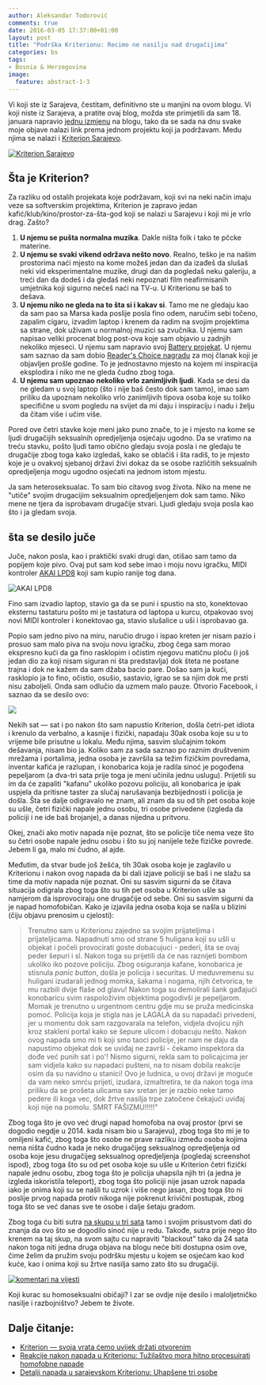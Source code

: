 ```yaml
---
author: Aleksandar Todorović
comments: true
date: 2016-03-05 17:37:00+01:00
layout: post
title: "Podrška Kriterionu: Recimo ne nasilju nad drugačijima"
categories: bs
tags:
- Bosnia & Herzegovina
image:
  feature: abstract-1-3
---
```


Vi koji ste iz Sarajeva, čestitam, definitivno ste u manjini na ovom blogu. Vi koji niste iz Sarajeva, a pratite ovaj blog, možda ste primjetili da sam 18. januara napravio [jednu izmjenu](https://blog.r3bl.me/en/replace-ads-with-relevant-content/) na blogu, tako da se sada na dnu svake moje objave nalazi link prema jednom projektu koji ja podržavam. Medu njima se nalazi i [Kriterion Sarajevo](http://kriterion.ba/).

[![Kriterion Sarajevo](https://blog.r3bl.me/images/relevant-bhs/kriterion.png)](http://kriterion.ba)

## Šta je Kriterion?

Za razliku od ostalih projekata koje podržavam, koji svi na neki način imaju veze sa softverskim projektima, Kriterion je zapravo jedan kafić/klub/kino/prostor-za-šta-god koji se nalazi u Sarajevu i koji mi je vrlo drag. Zašto?

1. **U njemu se pušta normalna muzika**. Dakle ništa folk i tako te pčcke materine.
2. **U njemu se svaki vikend održava nešto novo**. Realno, teško je na našim prostorima naći mjesto na kome možeš jedan dan da izađeš da slušaš neki vid eksperimentalne muzike, drugi dan da pogledaš neku galeriju, a treći dan da dodeš i da gledaš neki nepoznati film neafirmisanih umjetnika koji sigurno nećeš naći na TV-u. U Kriterionu se baš to dešava.
3. **U njemu niko ne gleda na to šta si i kakav si**. Tamo me ne gledaju kao da sam pao sa Marsa kada poslije posla fino odem, naručim sebi točeno, zapalim cigaru, izvadim laptop i krenem da radim na svojim projektima sa strane, dok uživam u normalnoj muzici sa zvučnika. U njemu sam napisao veliki procenat blog post-ova koje sam objavio u zadnjih nekoliko mjeseci. U njemu sam napravio svoj [Battery projekat](https://r3bl.me/battery/). U njemu sam saznao da sam dobio [Reader's Choice nagradu](https://opensource.com/community/16/2/winners-2016-community-awards) za moj članak koji je objavljen prošle godine. To je jednostavno mjesto na kojem mi inspiracija eksplodira i niko me ne gleda čudno zbog toga.
4. **U njemu sam upoznao nekoliko vrlo zanimljivih ljudi**. Kada se desi da ne gledam u svoj laptop (što i nije baš često dok sam tamo), imao sam priliku da upoznam nekoliko vrlo zanimljivih tipova osoba koje su toliko specifične u svom pogledu na svijet da mi daju i inspiraciju i nadu i želju da čitam više i učim više.

Pored ove četri stavke koje meni jako puno znače, to je i mjesto na kome se ljudi drugačijih seksualnih opredjeljenja osjećaju ugodno. Da se vratimo na treću stavku, pošto ljudi tamo obično gledaju svoja posla i ne gledaju te drugačije zbog toga kako izgledaš, kako se oblačiš i šta radiš, to je mjesto koje je u ovakvoj sjebanoj državi živi dokaz da se osobe različitih seksualnih opredjeljenja mogu ugodno osjećati na jednom istom mjestu.

Ja sam heteroseksualac. To sam bio citavog svog života. Niko na mene ne "utiče" svojim drugacijim seksualnim opredjeljenjem dok sam tamo. Niko mene ne tjera da isprobavam drugačije stvari. Ljudi gledaju svoja posla kao što i ja gledam svoja.

## šta se desilo juče

Juče, nakon posla, kao i praktički svaki drugi dan, otišao sam tamo da popijem koje pivo. Ovaj put sam kod sebe imao i moju novu igračku, MIDI kontroler [AKAI LPD8](http://www.akaipro.com/product/lpd8) koji sam kupio ranije tog dana.

![AKAI LPD8](http://cdn.rekkerd.org/wp-content/uploads/2011/09/akai_lpd8.jpg)

Fino sam izvadio laptop, stavio ga da se puni i spustio na sto, konektovao eksternu tastaturu pošto mi je tastatura od laptopa u kurcu, otpakovao svoj novi MIDI kontroler i konektovao ga, stavio slušalice u uši i isprobavao ga.

Popio sam jedno pivo na miru, naručio drugo i ispao kreten jer nisam pazio i prosuo sam malo piva na svoju novu igračku, zbog čega sam morao ekspresno kući da ga fino rasklopim i očistim njegovu matičnu ploču (i još jedan dio za koji nisam siguran ni šta predstavlja) dok šteta ne postane trajna i dok ne kažem da sam džaba bacio pare. Došao sam ja kući, rasklopio ja to fino, očistio, osušio, sastavio, igrao se sa njim dok me prsti nisu zaboljeli. Onda sam odlučio da uzmem malo pauze. Otvorio Facebook, i saznao da se desilo ovo:

[![](http://i.imgur.com/VHTzcG1.png)](http://radiosarajevo.ba/novost/218407/sarajevo-pokusaj-napada-na-goste-u-kinu-kriterion)

Nekih sat — sat i po nakon što sam napustio Kriterion, došla četri-pet idiota i krenulo da verbalno, a kasnije i fizički, napadaju 30ak osoba koje su u to vrijeme bile prisutne u lokalu. Među njima, sasvim slučajnim tokom dešavanja, nisam bio ja. Koliko sam za sada saznao po raznim društvenim mrežama i portalima, jedna osoba je završila sa težim fizičkim povredama, inventar kafića je razlupan, i konobarica koja je radila sinoć je pogođena pepeljarom (a dva-tri sata prije toga je meni učinila jednu uslugu). Prijetili su im da će zapaliti "kafanu" ukoliko pozovu policiju, ali konobarica je ipak uspjela da pritisne taster za slučaj narušavanja bezbijednosti i policija je došla. Šta se dalje odigravalo ne znam, ali znam da su od tih pet osoba koje su ušle, četri fizički napale jednu osobu, tri osobe privedene (izgleda da policiji i ne ide baš brojanje), a danas nijedna u pritvoru.

Okej, znači ako motiv napada nije poznat, što se policije tiče nema veze što su četri osobe napale jednu osobu i što su joj nanijele teže fizičke povrede. Jebem li ga, malo mi čudno, al ajde.

Međutim, da stvar bude još žešća, tih 30ak osoba koje je zaglavilo u Kriterionu i nakon ovog napada da bi dali izjave policiji se baš i ne slažu sa time da motiv napada nije poznat. Oni su sasvim sigurni da se čitava situacija odigrala zbog toga što su tih pet osoba u Kriterion ušle sa namjerom da isprovociraju one drugačije od sebe. Oni su sasvim sigurni da je napad homofobičan. Kako je izjavila jedna osoba koja se našla u blizini (čiju objavu prenosim u cjelosti):

> Trenutno sam u Kriterionu zajedno sa svojim prijateljima i prijateljicama. Napadnuti smo od strane 5 huligana koji su ušli u objekat i počeli provocirati goste dobacujuci - pederi, šta se ovaj peder šepuri i sl. Nakon toga su prijetili da će nas raznijeti bombom ukoliko iko pozove policiju. Zbog osiguranja kafane, konobarica je stisnula _panic button_, došla je policija i securitas. U meduvremenu su huligani izudarali jednog momka, šakama i nogama, njih četvorica, te mu razbili dvije flaše od glavu! Nakon toga su demolirali šank gađajući konobaricu svim raspoloživim objektima pogodivši je pepeljarom. Momak je trenutno u urgentnom centru gdje mu se pruža medicinska pomoć. Policija koja je stigla nas je LAGALA da su napadači privedeni, jer u momentu dok sam razgovarala na telefon, vidjela dvojicu njih kroz stakleni portal kako se šepure ulicom i dobacuju nešto. Nakon ovog napada smo mi ti koji smo taoci policije, jer nam ne daju da napustimo objekat dok se uviđaj ne završi - čekamo inspektora da dođe već punih sat i po'! Nismo sigurni, rekla sam to policajcima jer sam vidjela kako su napadaci pušteni, na to nisam dobila reakcije osim da su navidno u stanici! Ovo je ludnica, u ovoj državi je moguće da vam neko smrću prijeti, izudara, izmaltretira, te da nakon toga ima priliku da se prošeta ulicama sav sretan jer je razbio neke tamo pedere ili koga vec, dok žrtve nasilja trpe zatočene čekajući uviđaj koji nije na pomolu. SMRT FAŠIZMU!!!!!"

Zbog toga što je ovo već drugi napad homofoba na ovaj prostor (prvi se dogodio negdje u 2014. kada nisam bio u Sarajevu), zbog toga što mi je to omiljeni kafić, zbog toga što osobe ne prave razliku između osoba kojima nema ništa čudno kada je neko drugačijeg seksualnog opredjeljenja od osoba koje jesu drugačijeg seksualnog opredjeljenja (pogledaj screenshot ispod), zbog toga što su od pet osoba koje su ušle u Kriterion četri fizički napale jednu osobu, zbog toga što je policija uhapsila njih tri (a jedna je izgleda iskoristila teleport), zbog toga što policiji nije jasan uzrok napada iako je onima koji su se našli tu uzrok i više nego jasan, zbog toga što ni poslije prvog napada protiv nikoga nije pokrenut krivični postupak, zbog toga što se već danas sve te osobe i dalje šetaju gradom.

Zbog toga ću biti sutra [na skupu u tri sata](https://www.facebook.com/events/457714864414368/) tamo i svojim prisustvom dati do znanja da ovo što se dogodilo sinoć nije u redu. Takođe, sutra prije nego što krenem na taj skup, na svom sajtu cu napraviti "blackout" tako da 24 sata nakon toga niti jedna druga objava na blogu neće biti dostupna osim ove, čime želim da pružim svoju podršku mjestu u kojem se osjećam kao kod kuće, kao i onima koji su žrtve nasilja samo zato što su drugačiji.

[![komentari na vijesti](http://i.imgur.com/KL3B2Ez.png)](http://i.imgur.com/KL3B2Ez.png)

Koji kurac su homoseksualni običaji? I zar se ovdje nije desilo i maloljetničko nasilje i razbojništvo? Jebem te živote.

## Dalje čitanje:

* [Kriterion — svoja vrata ćemo uvijek držati otvorenim](http://kriterion.ba/novost/9856/kriterion-svoja-vrata-cemo-uvijek-drzati-otvorenim)
* [Reakcije nakon napada u Kriterionu: Tužilaštvo mora hitno procesuirati homofobne napade](http://www.radiosarajevo.ba/novost/218444)
* [Detalji napada u sarajevskom Kriterionu: Uhapšene tri osobe](http://radiosarajevo.ba/novost/218416/detalji-napada-u-sarajevskom-kriterionu-uhapsene-tri-osobe)
